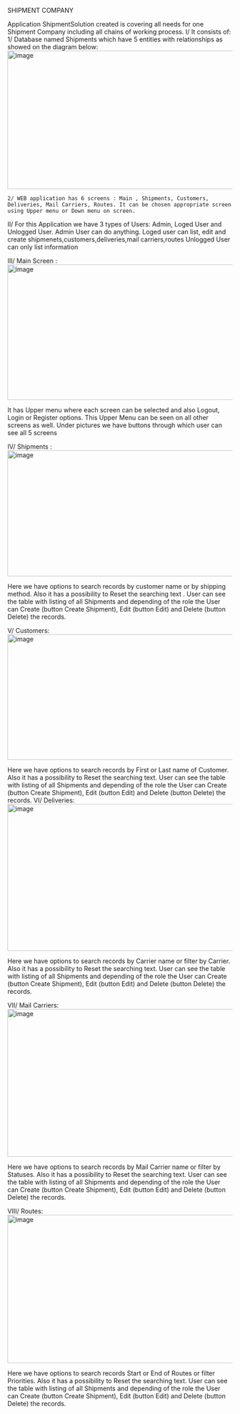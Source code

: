 SHIPMENT COMPANY

Application ShipmentSolution created is covering all needs for one Shipment Company including all chains of working process.
I/ It consists of:
1/ Database named Shipments which have 5 entities with relationships as showed on the diagram below:
 <img width="512" height="310" alt="image" src="https://github.com/user-attachments/assets/713d409c-335d-4695-a335-ad3726ebae7b" />


  	2/ WEB application has 6 screens : Main , Shipments, Customers, Deliveries, Mail Carriers, Routes. It can be chosen appropriate screen using Upper menu or Down menu on screen. 

II/ For this Application we have 3 types of Users: Admin, Loged User and Unlogged User.
Admin User can do anything.
Loged user can list, edit and create shipmenets,customers,deliveries,mail carriers,routes
Unlogged User can only list information

III/ Main Screen :
 <img width="680" height="303" alt="image" src="https://github.com/user-attachments/assets/5ba69c9c-a325-4add-8dbe-35496e8da62d" />

It has Upper menu where each screen can be selected and also Logout, Login or Register options. This Upper Menu can be seen on all other screens as well.
Under pictures we have buttons through which user can see all 5 screens

IV/ Shipments :
<img width="676" height="282" alt="image" src="https://github.com/user-attachments/assets/64438f94-21db-4693-9967-a70a9b14cf0c" />

 
Here we have options to search records by customer name or by shipping method. Also it has a possibility to Reset the searching text .
User can see the table with listing of all Shipments and depending of the role the User can Create (button Create Shipment), Edit (button Edit) and Delete (button Delete) the records.

V/ Customers:
 <img width="680" height="281" alt="image" src="https://github.com/user-attachments/assets/e691aa00-d573-4ecd-809f-7f60cd239426" />


Here we have options to search records by First or Last name of Customer. Also it has a possibility to Reset the searching text.
User can see the table with listing of all Shipments and depending of the role the User can Create (button Create Shipment), Edit (button Edit) and Delete (button Delete) the records.
VI/ Deliveries:
 <img width="688" height="329" alt="image" src="https://github.com/user-attachments/assets/1f9f5540-fc29-4807-b4fe-28452d37bb5a" />


Here we have options to search records by Carrier name or filter by Carrier. Also it has a possibility to Reset the searching text.
User can see the table with listing of all Shipments and depending of the role the User can Create (button Create Shipment), Edit (button Edit) and Delete (button Delete) the records.

VII/ Mail Carriers:
<img width="694" height="331" alt="image" src="https://github.com/user-attachments/assets/2ce17a01-d7ad-4cad-8fb3-1f7f5d7a332d" />

 
Here we have options to search records by Mail Carrier name or filter by Statuses. Also it has a possibility to Reset the searching text.
User can see the table with listing of all Shipments and depending of the role the User can Create (button Create Shipment), Edit (button Edit) and Delete (button Delete) the records.

VIII/ Routes:
<img width="731" height="332" alt="image" src="https://github.com/user-attachments/assets/6a847b3e-25ee-4594-a2d8-b3a1133228db" />

 
Here we have options to search records Start or End of Routes or filter Priorities. Also it has a possibility to Reset the searching text.
User can see the table with listing of all Shipments and depending of the role the User can Create (button Create Shipment), Edit (button Edit) and Delete (button Delete) the records.







